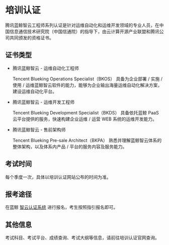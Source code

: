 # 培训认证

腾讯蓝鲸智云工程师系列认证是针对运维自动化和运维开发领域的专业人员，在中国信息通信技术研究院（中国信通院）的指导下，由云计算开源产业联盟和腾讯公司共同颁发的资格证书。

## 证书类型

- 腾讯蓝鲸智云 - 运维自动化工程师

  Tencent Blueking Operations Specialist（BKOS）
  具备为企业部署 / 实施 / 使用 / 运维蓝鲸智云软件的能力，能够为企业输出海量运维自动化解决方案，建设运维自动化平台。

- 腾讯蓝鲸智云 - 运维开发工程师

  Tencent Blueking Development Specialist（BKDS）
  具备依托蓝鲸 PaaS 云平台提供的服务，快速构建企业运维 / 运营 WEB 系统的运维开发能力。



- 腾讯蓝鲸智云 - 售前架构师

  Tencent Blueking Pre-sale Architect（BKPA）
  熟悉并理解蓝鲸智云体系的整体架构，以及体系内产品 / 平台的服务内容及服务能力。

## 考试时间

每个季度一次，具体以培训认证网站公布的时间为准。

## 报考途径

在蓝鲸 [智云认证系统](https://bk.tencent.com/exam-v2/#/) 进行报名，考生按照指引报名即可。

## 其他信息
考试科目、考试平台、成绩查询、考试大纲等信息，请前往培训认证官网查询。
